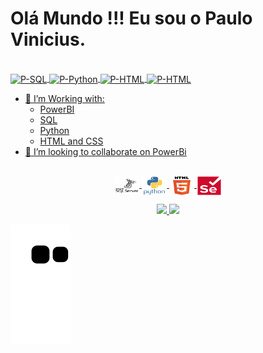 # Olá Mundo !!! Eu sou o Paulo Vinicius.

<div style="display: inline_block"align="left"><br>
    <a href="//www.google.com"><img align="center" alt="P-SQL" height="30" width="60"
        src="https://img.shields.io/badge/Microsoft_Outlook-0078D4?style=for-the-badge&logo=microsoft-outlook&logoColor=white">
    <a href="//www.google.com"><img align="center" alt="P-Python" height="30" width="60"
        src="https://img.shields.io/badge/WhatsApp-25D366?style=for-the-badge&logo=whatsapp&logoColor=white">
     <a href="//www.g1.com"><img align="center" alt="P-HTML" height="30" width="40"
        src="https://img.shields.io/badge/Discord-7289DA?style=for-the-badge&logo=discord&logoColor=white">
      <a href="//www.google.com"><img align="center" alt="P-HTML" height="30" width="40"
        src="https://img.shields.io/badge/LinkedIn-0077B5?style=for-the-badge&logo=linkedin&logoColor=white">
</div>

- 👀 I’m Working with:
  - PowerBI 
  - SQL
  - Python
  - HTML and CSS 
- 💞️ I’m looking to collaborate on PowerBi



<div style="display: inline_block"align="center"><br>
    <img align="center" alt="P-SQL" height="30" width="40"
        src="https://raw.githubusercontent.com/devicons/devicon/master/icons/microsoftsqlserver/microsoftsqlserver-plain-wordmark.svg">
    <img align="center" alt="P-Python" height="30" width="40"
        src="https://raw.githubusercontent.com/devicons/devicon/master/icons/python/python-original-wordmark.svg">
    <img align="center" alt="P-HTML" height="30" width="40"
        src="https://raw.githubusercontent.com/devicons/devicon/master/icons/html5/html5-original-wordmark.svg">
    <img align="center" alt="P-Se" height="30" width="40"
        src="https://raw.githubusercontent.com/devicons/devicon/master/icons/selenium/selenium-original.svg">
         <p></p> 
    </div>
    
<div align="center">
 <p></p> 
  <a href="https://github.com/PauloVinicius02131">
  <img height="180em" src="https://github-readme-stats.vercel.app/api?username=PauloVinicius02131&show_icons=true&theme=blueberry&include_all_commits=true&count_private=true"/>
  <img height="180em" src="https://github-readme-stats.vercel.app/api/top-langs/?username=PauloVinicius02131&layout=compact&langs_count=7&theme=blueberry"/>
</div>



 ![Snake animation](https://github.com/PauloVinicius02131/PauloVinicius02131/blob/output/github-contribution-grid-snake.svg)


<!---
PauloVinicius02131/PauloVinicius02131 is a ✨ special ✨ repository because its `README.md` (this file) appears on your GitHub profile.
You can click the Preview link to take a look at your changes.
--->
